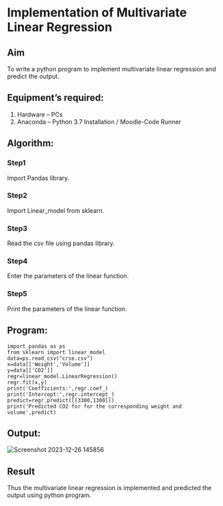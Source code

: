 # Implementation of Multivariate Linear Regression
## Aim
To write a python program to implement multivariate linear regression and predict the output.
## Equipment’s required:
1.	Hardware – PCs
2.	Anaconda – Python 3.7 Installation / Moodle-Code Runner
## Algorithm:
### Step1
Import Pandas library.

### Step2
Import Linear_model from sklearn.


### Step3
Read the csv file using pandas library.


### Step4
Enter the parameters of the linear function.

### Step5
Print the parameters of the linear function.

## Program:
```
import pandas as ps
from sklearn import linear_model
data=ps.read_csv("crse.csv")
x=data[['Weight','Volume']]
y=data[['CO2']]
regr=linear_model.LinearRegression()
regr.fit(x,y)
print('Coefficients:',regr.coef_)
print('Intercept:',regr.intercept_)
predict=regr.predict([[3300,1300]]) 
print('Predicted CO2 for for the corresponding weight and volume',predict)
```
## Output:

![Screenshot 2023-12-26 145856](https://github.com/Prajin19/Multivariate-Linear-Regression/assets/144979377/596151d1-12e0-4e21-a5d3-95901879b3fb)


## Result
Thus the multivariate linear regression is implemented and predicted the output using python program.
